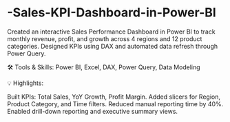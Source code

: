 # -Sales-KPI-Dashboard-in-Power-BI
Created an interactive Sales Performance Dashboard in Power BI to track monthly revenue, profit, and growth across 4 regions and 12 product categories. Designed KPIs using DAX and automated data refresh through Power Query.

🛠 Tools & Skills:
Power BI, Excel, DAX, Power Query, Data Modeling

💡 Highlights:

Built KPIs: Total Sales, YoY Growth, Profit Margin.
Added slicers for Region, Product Category, and Time filters.
Reduced manual reporting time by 40%.
Enabled drill-down reporting and executive summary views.
